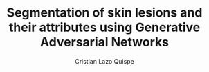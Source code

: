 ---
paperId: 10
author: Cristian Lazo Quispe
publicationauthor: Lazo Quispe, C.
title: Segmentation of skin lesions and their attributes using Generative Adversarial Networks 
pdf: Poster_Lazo_Cristian.pdf
poster: --
alt: --
type: Poster
topic: FAT
link: --
conference: neurips
year: 2019
tags: neurips-2019
location: Vancouver, Canada
---
